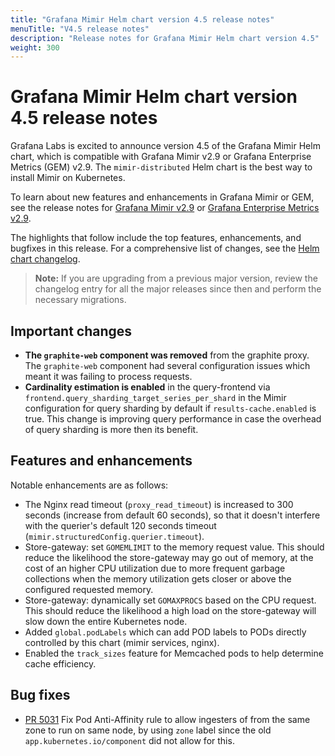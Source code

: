 ```yaml
---
title: "Grafana Mimir Helm chart version 4.5 release notes"
menuTitle: "V4.5 release notes"
description: "Release notes for Grafana Mimir Helm chart version 4.5"
weight: 300
---
```


# Grafana Mimir Helm chart version 4.5 release notes

Grafana Labs is excited to announce version 4.5 of the Grafana Mimir Helm chart, which is compatible with Grafana Mimir v2.9 or Grafana Enterprise Metrics (GEM) v2.9. The `mimir-distributed` Helm chart is the best way to install Mimir on Kubernetes.

To learn about new features and enhancements in Grafana Mimir or GEM, see the release notes for [Grafana Mimir v2.9](/docs/mimir/v2.9.x/release-notes/v2.9/) or [Grafana Enterprise Metrics v2.9](/docs/enterprise-metrics/v2.9.x/release-notes/v2-9/).

The highlights that follow include the top features, enhancements, and bugfixes in this release. For a comprehensive list of changes, see the [Helm chart changelog](https://github.com/grafana/mimir/tree/main/operations/helm/charts/mimir-distributed/CHANGELOG.md).

> **Note:** If you are upgrading from a previous major version, review the changelog entry for all the major releases since then and perform the necessary migrations.

## Important changes

- **The `graphite-web` component was removed** from the graphite proxy. The `graphite-web` component had several configuration issues which meant it was failing to process requests.
- **Cardinality estimation is enabled** in the query-frontend via `frontend.query_sharding_target_series_per_shard` in the Mimir configuration for query sharding by default if `results-cache.enabled` is true. This change is improving query performance in case the overhead of query sharding is more then its benefit.

## Features and enhancements

Notable enhancements are as follows:

- The Nginx read timeout (`proxy_read_timeout`) is increased to 300 seconds (increase from default 60 seconds), so that it doesn't interfere with the querier's default 120 seconds timeout (`mimir.structuredConfig.querier.timeout`).
- Store-gateway: set `GOMEMLIMIT` to the memory request value. This should reduce the likelihood the store-gateway may go out of memory, at the cost of an higher CPU utilization due to more frequent garbage collections when the memory utilization gets closer or above the configured requested memory.
- Store-gateway: dynamically set `GOMAXPROCS` based on the CPU request. This should reduce the likelihood a high load on the store-gateway will slow down the entire Kubernetes node.
- Added `global.podLabels` which can add POD labels to PODs directly controlled by this chart (mimir services, nginx).
- Enabled the `track_sizes` feature for Memcached pods to help determine cache efficiency.

## Bug fixes

- [PR 5031](https://github.com/grafana/mimir/pull/5031) Fix Pod Anti-Affinity rule to allow ingesters of from the same zone to run on same node, by using `zone` label since the old `app.kubernetes.io/component` did not allow for this.
